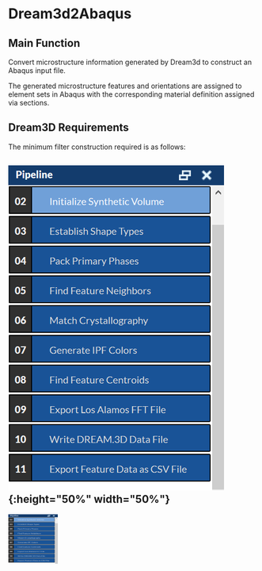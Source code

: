 # Dream3d2Abaqus
## Main Function
Convert microstructure information generated by Dream3d to construct an Abaqus input file.

The generated microstructure features and orientations are assigned to element sets in Abaqus with the corresponding material definition assigned via sections.
## Dream3D Requirements
The minimum filter construction required is as follows:

## ![minimum filter](/Images/minimum_filter_pipeline.png){:height="50%" width="50%"} 
<img src="/Images/minimum_filter_pipeline.png" width="100" height="100">

